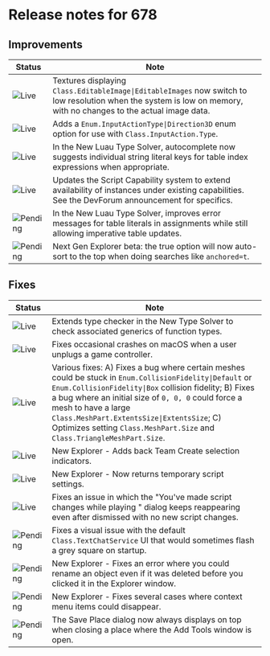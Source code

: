 # Release notes for 678

## Improvements

| Status | Note |
|--------|------|
| ![Live](https://img.shields.io/badge/Live-009E57?style=flat)  | Textures displaying `Class.EditableImage\|EditableImages` now switch to low resolution when the system is low on memory, with no changes to the actual image data. |
| ![Live](https://img.shields.io/badge/Live-009E57?style=flat)  | Adds a `Enum.InputActionType\|Direction3D` enum option for use with `Class.InputAction.Type`. |
| ![Live](https://img.shields.io/badge/Live-009E57?style=flat)  | In the New Luau Type Solver, autocomplete now suggests individual string literal keys for table index expressions when appropriate. |
| ![Live](https://img.shields.io/badge/Live-009E57?style=flat)  | Updates the Script Capability system to extend availability of instances under existing capabilities. See the DevForum announcement for specifics. |
| ![Pending](https://img.shields.io/badge/Pending-DEA517?style=flat)  | In the New Luau Type Solver, improves error messages for table literals in assignments while still allowing imperative table updates. |
| ![Pending](https://img.shields.io/badge/Pending-DEA517?style=flat)  | Next Gen Explorer beta: the true option will now auto-sort to the top when doing searches like `anchored=t`. |
## Fixes

| Status | Note |
|--------|------|
| ![Live](https://img.shields.io/badge/Live-009E57?style=flat)  | Extends type checker in the New Type Solver to check associated generics of function types. |
| ![Live](https://img.shields.io/badge/Live-009E57?style=flat)  | Fixes occasional crashes on macOS when a user unplugs a game controller. |
| ![Live](https://img.shields.io/badge/Live-009E57?style=flat)  | Various fixes: A) Fixes a bug where certain meshes could be stuck in `Enum.CollisionFidelity\|Default` or `Enum.CollisionFidelity\|Box` collision fidelity; B) Fixes a bug where an initial size of `0, 0, 0` could force a mesh to have a large `Class.MeshPart.ExtentsSize\|ExtentsSize`; C) Optimizes setting `Class.MeshPart.Size` and `Class.TriangleMeshPart.Size`. |
| ![Live](https://img.shields.io/badge/Live-009E57?style=flat)  | New Explorer - Adds back Team Create selection indicators. |
| ![Live](https://img.shields.io/badge/Live-009E57?style=flat)  | New Explorer - Now returns temporary script settings. |
| ![Live](https://img.shields.io/badge/Live-009E57?style=flat)  | Fixes an issue in which the "You've made script changes while playing " dialog keeps reappearing even after dismissed with no new script changes. |
| ![Pending](https://img.shields.io/badge/Pending-DEA517?style=flat)  | Fixes a visual issue with the default `Class.TextChatService` UI that would sometimes flash a grey square on startup. |
| ![Pending](https://img.shields.io/badge/Pending-DEA517?style=flat)  | New Explorer - Fixes an error where you could rename an object even if it was deleted before you clicked it in the Explorer window. |
| ![Pending](https://img.shields.io/badge/Pending-DEA517?style=flat)  | New Explorer - Fixes several cases where context menu items could disappear. |
| ![Pending](https://img.shields.io/badge/Pending-DEA517?style=flat)  | The Save Place dialog now always displays on top when closing a place where the Add Tools window is open. |
